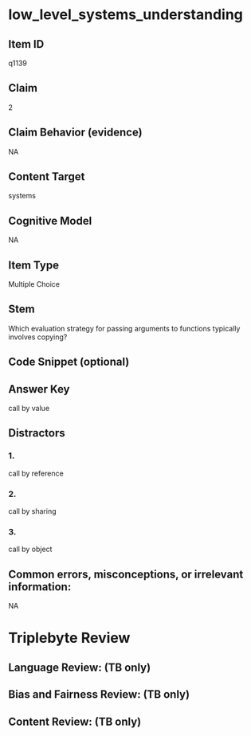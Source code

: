 # low_level_systems_understanding

## Item ID
q1139

## Claim
2

## Claim Behavior (evidence)
NA

## Content Target
systems

## Cognitive Model
NA

## Item Type
Multiple Choice

## Stem
Which evaluation strategy for passing arguments to functions typically involves copying?

## Code Snippet (optional)


## Answer Key
call by value

## Distractors

### 1.
call by reference

### 2.
call by sharing

### 3.
call by object

## Common errors, misconceptions, or irrelevant information:
NA

# Triplebyte Review


## Language Review: (TB only)


## Bias and Fairness Review: (TB only)


## Content Review: (TB only)

